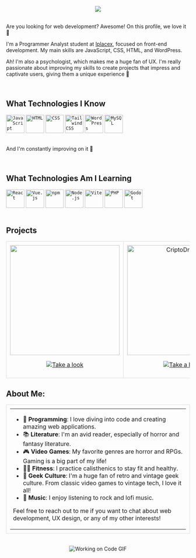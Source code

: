 



<div align="center">
  <img src="https://i.ibb.co/gPV6pqW/111c22-1.png"/>
</div>

 <br>
 
Are you looking for web development? Awesome! On this profile, we love it 💚

I'm a Programmer Analyst student at [Iplacex](https://www.iplacex.cl/), focused on front-end development. My main skills are JavaScript, CSS, HTML, and WordPress.

Ah! I'm also a psychologist, which makes me a huge fan of UX. I'm really passionate about improving my skills to create projects that impress and captivate users, giving them a unique experience 🧙

<br>

## What Technologies I Know

<div>
  <code><img width="50" src="https://user-images.githubusercontent.com/25181517/117447155-6a868a00-af3d-11eb-9cfe-245df15c9f3f.png" alt="JavaScript" title="JavaScript"/></code>
  <code><img width="50" src="https://user-images.githubusercontent.com/25181517/192158954-f88b5814-d510-4564-b285-dff7d6400dad.png" alt="HTML" title="HTML"/></code>
  <code><img width="50" src="https://user-images.githubusercontent.com/25181517/183898674-75a4a1b1-f960-4ea9-abcb-637170a00a75.png" alt="CSS" title="CSS"/></code>
  <code><img width="50" src="https://user-images.githubusercontent.com/25181517/202896760-337261ed-ee92-4979-84c4-d4b829c7355d.png" alt="Tailwind CSS" title="Tailwind CSS"/></code>
  <code><img width="50" src="https://user-images.githubusercontent.com/25181517/192158957-b1256181-356c-46a3-beb9-487af08a6266.png" alt="WordPress" title="WordPress"/></code>
  <code><img width="50" src="https://user-images.githubusercontent.com/25181517/183896128-ec99105a-ec1a-4d85-b08b-1aa1620b2046.png" alt="MySQL" title="MySQL"/></code>
</div>

<br>

And I'm constantly improving on it 👾

<br>

## What Technologies Am I Learning

<div>
  <code><img width="50" src="https://user-images.githubusercontent.com/25181517/183897015-94a058a6-b86e-4e42-a37f-bf92061753e5.png" alt="React" title="React"/></code>
  <code><img width="50" src="https://user-images.githubusercontent.com/25181517/117448124-a2da9800-af3e-11eb-85d2-bd1b69b65603.png" alt="Vue.js" title="Vue.js"/></code>
  <code><img width="50" src="https://user-images.githubusercontent.com/25181517/121401671-49102800-c959-11eb-9f6f-74d49a5e1774.png" alt="npm" title="npm"/></code>
  <code><img width="50" src="https://user-images.githubusercontent.com/25181517/183568594-85e280a7-0d7e-4d1a-9028-c8c2209e073c.png" alt="Node.js" title="Node.js"/></code>
  <code><img width="50" src="https://github-production-user-asset-6210df.s3.amazonaws.com/62091613/261395532-b40892ef-efb8-4b0e-a6b5-d1cfc2f3fc35.png" alt="Vite" title="Vite"/></code>
  <code><img width="50" src="https://user-images.githubusercontent.com/25181517/183570228-6a040b9f-3ddf-47a2-a201-743121dac664.png" alt="PHP" title="PHP"/></code>
  <code><img width="50" src="https://user-images.githubusercontent.com/25181517/193427942-3abc320a-1c9e-4316-bac0-cb8b280b669f.png" alt="Godot" title="Godot"/></code>
</div>

<br>

## Projects

<div align="center">
  <table>
    <tr>
      <td style="border: 1px solid #ddd; padding: 10px; text-align: center;">
        <img src="https://i.ibb.co/5KkVbPx/lofi.png" width="300"/>
        <p>
          <a href="https://663c5f1ebab5d060196b88f0--lofi-channel.netlify.app/">
            <img src="https://img.shields.io/badge/Take%20a%20look-%23FF5722?link=https%3A%2F%2F663c5f1ebab5d060196b88f0--lofi-channel.netlify.app%2F" alt="Take a look" />
          </a>
        </p>
      </td>
      <td style="border: 1px solid #ddd; padding: 10px; text-align: center;">
        <img src="https://i.ibb.co/vPdb7pN/criptodragon.png" alt="CriptoDragon" width="300"/>
        <p>
          <a href="https://criptodragon.netlify.app/">
            <img src="https://img.shields.io/badge/Take%20a%20look-%23FF5722?link=https%3A%2F%2Fcriptodragon.netlify.app%2F" alt="Take a look" />
          </a>
        </p>
      </td>
    </tr>
  </table>
</div>

## About Me:

<table style="border: 1px solid #ddd; padding: 10px; width: 100%;">
  <tr>
    <td>
      <ul>
        <li>👾 <strong>Programming</strong>: I love diving into code and creating amazing web applications.</li>
        <li>📚 <strong>Literature</strong>: I'm an avid reader, especially of horror and fantasy literature.</li>
        <li>🎮 <strong>Video Games</strong>: My favorite genres are horror and RPGs. Gaming is a big part of my life!</li>
        <li>🏋️‍♂️ <strong>Fitness</strong>: I practice calisthenics to stay fit and healthy.</li>
        <li>🤖 <strong>Geek Culture</strong>: I'm a huge fan of retro and vintage geek culture. From classic video games to vintage tech, I love it all!</li>
        <li>🎸 <strong>Music</strong>: I enjoy listening to rock and lofi music.</li>
      </ul>
      <p>Feel free to reach out to me if you want to chat about web development, UX design, or any of my other interests!</p>
    </td>
  </tr>
</table>

<br>

<div align="center">
  <img src="https://i.ibb.co/gzzRZVk/Copia-de-Banner-Github-Este-si-sirve.gif" alt="Working on Code GIF" />
</div>




